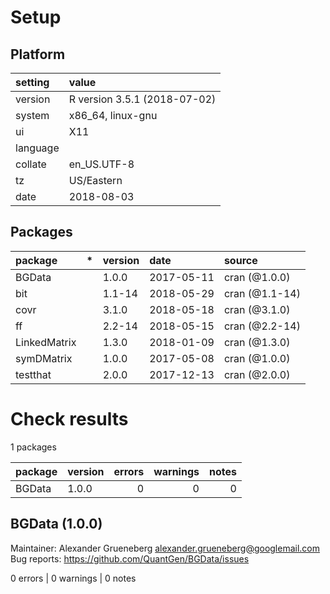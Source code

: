 # Setup

## Platform

|setting  |value                        |
|:--------|:----------------------------|
|version  |R version 3.5.1 (2018-07-02) |
|system   |x86_64, linux-gnu            |
|ui       |X11                          |
|language |                             |
|collate  |en_US.UTF-8                  |
|tz       |US/Eastern                   |
|date     |2018-08-03                   |

## Packages

|package      |*  |version |date       |source         |
|:------------|:--|:-------|:----------|:--------------|
|BGData       |   |1.0.0   |2017-05-11 |cran (@1.0.0)  |
|bit          |   |1.1-14  |2018-05-29 |cran (@1.1-14) |
|covr         |   |3.1.0   |2018-05-18 |cran (@3.1.0)  |
|ff           |   |2.2-14  |2018-05-15 |cran (@2.2-14) |
|LinkedMatrix |   |1.3.0   |2018-01-09 |cran (@1.3.0)  |
|symDMatrix   |   |1.0.0   |2017-05-08 |cran (@1.0.0)  |
|testthat     |   |2.0.0   |2017-12-13 |cran (@2.0.0)  |

# Check results

1 packages

|package |version | errors| warnings| notes|
|:-------|:-------|------:|--------:|-----:|
|BGData  |1.0.0   |      0|        0|     0|

## BGData (1.0.0)
Maintainer: Alexander Grueneberg <alexander.grueneberg@googlemail.com>  
Bug reports: https://github.com/QuantGen/BGData/issues

0 errors | 0 warnings | 0 notes

